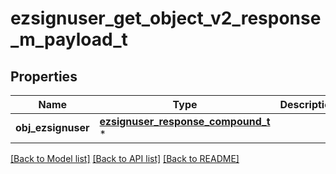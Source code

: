 # ezsignuser_get_object_v2_response_m_payload_t

## Properties
Name | Type | Description | Notes
------------ | ------------- | ------------- | -------------
**obj_ezsignuser** | [**ezsignuser_response_compound_t**](ezsignuser_response_compound.md) \* |  | 

[[Back to Model list]](../README.md#documentation-for-models) [[Back to API list]](../README.md#documentation-for-api-endpoints) [[Back to README]](../README.md)


